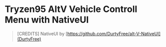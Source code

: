 # Tryzen95 AltV Vehicle Controll Menu with NativeUI


> [CREDITS]
> NativeUI by [https://github.com/DurtyFree/alt-V-NativeUI](DurtyFree)

